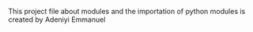 This project file about modules and the importation of python modules is created by Adeniyi Emmanuel

